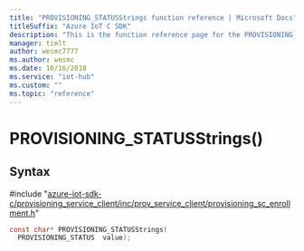 ```yaml
---                             
title: "PROVISIONING_STATUSStrings function reference | Microsoft Docs" 
titleSuffix: "Azure IoT C SDK"            
description: "This is the function reference page for the PROVISIONING_STATUSStrings() function in the Azure IoT C SDK. This SDK is used with Azure IoT Hub and Azure IoT Hub Device Provisioning Service"            
manager: timlt                 
author: wesmc7777              
ms.author: wesmc               
ms.date: 10/16/2018                    
ms.service: "iot-hub"             
ms.custom: ""                
ms.topic: "reference"        
---                            
```


# PROVISIONING_STATUSStrings()

## Syntax

\#include "[azure-iot-sdk-c/provisioning_service_client/inc/prov_service_client/provisioning_sc_enrollment.h](../provisioning-sc-enrollment-h.md)"  
```C
const char* PROVISIONING_STATUSStrings(
  PROVISIONING_STATUS  value);
```

